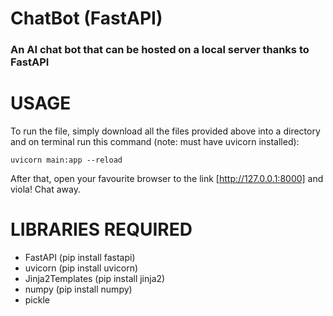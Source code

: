 # ChatBot (FastAPI)  
### An AI chat bot that can be hosted on a local server thanks to FastAPI  
# USAGE  
To run the file, simply download all the files provided above into a directory and on terminal run this command (note: must have uvicorn installed):  
```
uvicorn main:app --reload
```
After that, open your favourite browser to the link [http://127.0.0.1:8000] and viola! Chat away.  
# LIBRARIES REQUIRED  
* FastAPI (pip install fastapi)
* uvicorn (pip install uvicorn)
* Jinja2Templates (pip install jinja2)
* numpy (pip install numpy)
* pickle
